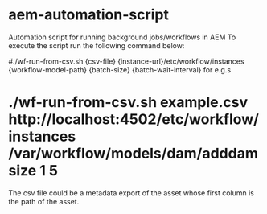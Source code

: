 # aem-automation-script
Automation script for running background jobs/workflows in AEM
To execute the script run the following command below:

#./wf-run-from-csv.sh {csv-file} {instance-url}/etc/workflow/instances {workflow-model-path} {batch-size} {batch-wait-interval}
for e.g.s
# ./wf-run-from-csv.sh example.csv http://localhost:4502/etc/workflow/instances /var/workflow/models/dam/adddamsize 1 5

The csv file could be a metadata export of the asset whose first column is the path of the asset.


